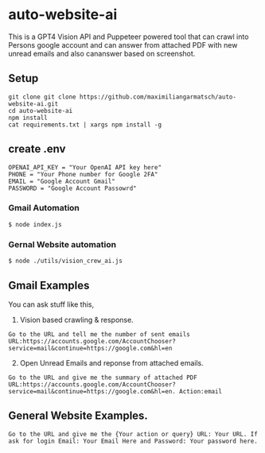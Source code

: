 # auto-website-ai

This is a GPT4 Vision API and Puppeteer powered tool that can crawl into Persons google account  and can answer from attached PDF with new unread emails and also cananswer based on screenshot.

## Setup

```code 
git clone git clone https://github.com/maximiliangarmatsch/auto-website-ai.git
cd auto-website-ai
npm install
cat requirements.txt | xargs npm install -g
```
## create .env
```
OPENAI_API_KEY = "Your OpenAI API key here"
PHONE = "Your Phone number for Google 2FA"
EMAIL = "Google Account Gmail"
PASSWORD = "Google Account Passowrd" 

```

### Gmail Automation
```shell
$ node index.js
```

### Gernal Website automation

```shell
$ node ./utils/vision_crew_ai.js
```
## Gmail Examples

You can ask stuff like this,
1. Vision based crawling & response.
```
Go to the URL and tell me the number of sent emails  URL:https://accounts.google.com/AccountChooser?service=mail&continue=https://google.com&hl=en
```

2. Open Unread Emails and reponse from attached emails.
```
Go to the URL and give me the summary of attached PDF  URL:https://accounts.google.com/AccountChooser?service=mail&continue=https://google.com&hl=en. Action:email
```

## General Website Examples.

```
Go to the URL and give me the {Your action or query} URL: Your URL. If ask for login Email: Your Email Here and Password: Your password here.
```